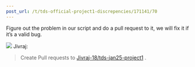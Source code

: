 ```yaml
---
post_url: /t/tds-official-project1-discrepencies/171141/70
---
```

Figure out the problem in our script and do a pull request to it, we will fix it if it’s a valid bug.

![](https://avatars.discourse-cdn.com/v4/letter/j/b9bd4f/48.png) Jivraj:

> Create Pull requests to [Jivraj-18/tds-jan25-project1](https://github.com/Jivraj-18/tds-jan25-project1) .